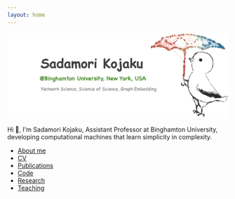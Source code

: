 ```yaml
---
layout: home
---
```

<img style="max-height:300px;display:block;margin:1.0rem auto" src="/assets/attachments/mybirds/skojaku-welcome-top-image.png" />

Hi 👋, I'm Sadamori Kojaku, Assistant Professor at Binghamton University, developing computational machines that learn simplicity in complexity.

- [About me](about)
- [CV](/assets/attachments/docs/cv/cv-skojaku.pdf)
- [Publications](https://scholar.google.com/citations?user=IyWt4R4AAAAJ&hl=en)
- [Code](https://github.com/skojaku)
- [Research](research)
- [Teaching](teaching)
